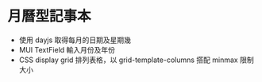 # 月曆型記事本

- 使用 dayjs 取得每月的日期及星期幾
- MUI TextField 輸入月份及年份
- CSS display grid 排列表格，以 grid-template-columns 搭配 minmax 限制大小

